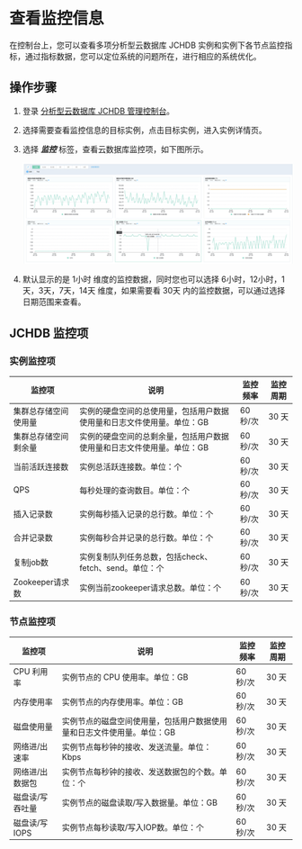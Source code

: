 # 查看监控信息
在控制台上，您可以查看多项分析型云数据库 JCHDB 实例和实例下各节点监控指标，通过指标数据，您可以定位系统的问题所在，进行相应的系统优化。

## 操作步骤
1. 登录 [分析型云数据库 JCHDB 管理控制台](https://jchdb-console.jdcloud.com)。
2. 选择需要查看监控信息的目标实例，点击目标实例，进入实例详情页。
3. 选择 ***监控*** 标签，查看云数据库监控项，如下图所示。
 
   ![实例监控1](../../../../../image/JCHDB/monitor.jpg)
   
4. 默认显示的是 1小时 维度的监控数据，同时您也可以选择 6小时，12小时，1天，3天，7天，14天 维度，如果需要看 30天 内的监控数据，可以通过选择日期范围来查看。
## JCHDB 监控项
### 实例监控项
|监控项|说明|监控频率|监控周期|
|---|---|---|---|
|集群总存储空间使用量|实例的硬盘空间的总使用量，包括用户数据使用量和日志文件使用量。单位：GB|60 秒/次|30 天|
|集群总存储空间剩余量|实例的硬盘空间的总剩余量，包括用户数据使用量和日志文件使用量。单位：GB|60 秒/次|30 天|
|当前活跃连接数|实例总活跃连接数。单位：个|60 秒/次|30 天|
|QPS|每秒处理的查询数目。单位：个|60 秒/次|30 天|
|插入记录数|实例每秒插入记录的总行数。单位：个|60 秒/次|30 天|
|合并记录数|实例每秒合并记录的总行数。单位：个|60 秒/次|30 天|
|复制job数|实例复制队列任务总数，包括check、fetch、send。单位：个|60 秒/次|30 天|
|Zookeeper请求数|实例当前zookeeper请求总数。单位：个|60 秒/次|30 天|

### 节点监控项
|监控项|说明|监控频率|监控周期|
|---|---|---|--|
|CPU 利用率|实例节点的 CPU 使用率。单位：GB|60 秒/次|30 天|
|内存使用率|实例节点的内存使用率。单位：GB|60 秒/次|30 天|
|磁盘使用量|实例节点的磁盘空间使用量，包括用户数据使用量和日志文件使用量。单位：GB|60 秒/次|30 天|
|网络进/出速率|实例节点每秒钟的接收、发送流量。单位：Kbps|60 秒/次|30 天|
|网络进/出数据包|实例节点每秒钟的接收、发送数据包的个数。单位：个|60 秒/次|30 天|
|磁盘读/写吞吐量|实例节点的磁盘读取/写入数据量。单位：GB|60 秒/次|30 天|
|磁盘读/写IOPS|实例节点每秒读取/写入IOP数。单位：个|60 秒/次|30 天|
